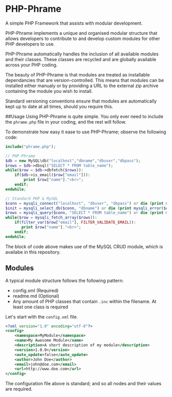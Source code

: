# PHP-Phrame

A simple PHP Framework that assists with modular development.

PHP-Phrame implements a unique and organised modular structure that allows developers to contribute to and develop custom modules for other PHP developers to use.

PHP-Phrame automatically handles the inclusion of all available modules and their classes. These classes are recycled and are globally available across your PHP coding.

The beauty of PHP-Phrame is that modules are treated as installable dependancies that are version-controlled. This means that modules can be installed either manualy or by providing a URL to the external zip archive containing the module you wish to install.

Standard versioning conventions ensure that modules are automatically kept up to date at all times, should you require this.

##Usage
Using PHP-Phrame is quite simple. You only ever need to include the `phrame.php` file in your coding, and the rest will follow.

To demonstrate how easy it ease to use PHP-Phrame; observe the following code:
```php
include("phrame.php");

// PHP-Phrame
$db = new MySQL\db("localhost","dbname","dbuser","dbpass");
$rows = $db->dbsql("SELECT * FROM table_name");
while($row = $db->dbfetch($rows)):
    if($db->is_email($row["email"])):
        print $row["name"]."<br>";
    endif;
endwhile;

// Standard PHP & MySQL
$conn = mysqli_connect("localhost", "dbuser", "dbpass") or die (print mysqli_connect_error());
$init = mysqli_select_db($conn, "dbname") or die (print mysqli_error($conn));
$rows = mysqli_query($conn, "SELECT * FROM table_name") or die (print mysqli_error($conn));
while($row = mysqli_fetch_array($rows)):
    if(filter_var($row["email"], FILTER_VALIDATE_EMAIL)):
       print $row["name"]."<br>";
    endif;
endwhile;
```

The block of code above makes use of the MySQL CRUD module, which is availabe in this repository.

## Modules
A typical module structure follows the following pattern:
* config.xml (Required)
* readme.md (Optional)
* Any amount of PHP classes that contain `.inc` within the filename. At least one class is required

Let's start with the `config.xml` file.

```xml
<?xml version="1.0" encoding="utf-8"?>
<config>
	<namespace>MyModule</namespace>
	<name>My Awesome Module</name>
	<description>A short description of my module</description>
	<version>1.0.0</version>
	<auto_update>false</auto_update>
	<author>John Doe</author>
	<email>john@doe.com</email>
	<url>http://www.doe.com</url>
</config>
```

The configuration file above is standard; and so all nodes and their values are required.
